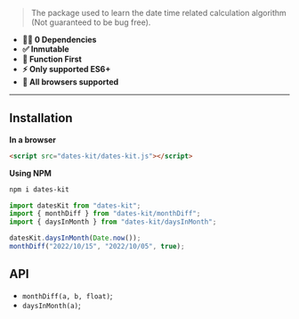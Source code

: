 > The package used to learn the date time related calculation algorithm (Not guaranteed to be bug free).

* **💪🏻 0 Dependencies**
* **✅ Inmutable**
* **🎯 Function First**
* **⚡️ Only supported ES6+**
* **🎉 All browsers supported**

---

## Installation

**In a browser**

```html
<script src="dates-kit/dates-kit.js"></script>
```

**Using NPM**

```bash
npm i dates-kit
```

```js
import datesKit from "dates-kit";
import { monthDiff } from "dates-kit/monthDiff";
import { daysInMonth } from "dates-kit/daysInMonth";

datesKit.daysInMonth(Date.now());
monthDiff("2022/10/15", "2022/10/05", true);
```

## API

- `monthDiff(a, b, float)`;
- `daysInMonth(a)`;
